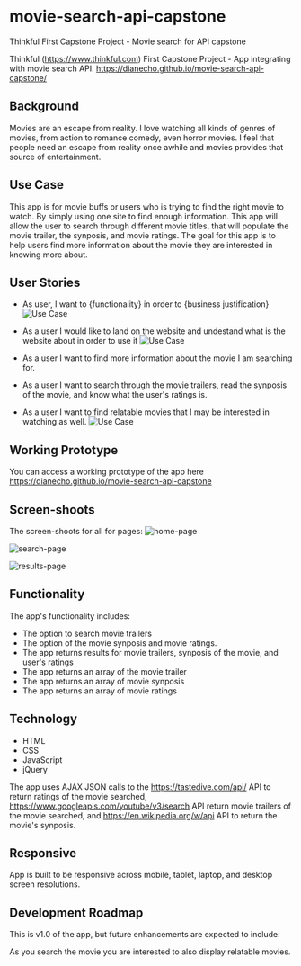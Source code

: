 # movie-search-api-capstone
Thinkful First Capstone Project - Movie search for API capstone

Thinkful (https://www.thinkful.com) First Capstone Project - App integrating with movie search API.
https://dianecho.github.io/movie-search-api-capstone/


## Background
Movies are an escape from reality. I love watching all kinds of genres of movies, from action to romance comedy, even horror movies. I feel that people need an escape from reality once awhile and movies provides that source of entertainment.

## Use Case
This app is for movie buffs or users who is trying to find the right movie to watch. By simply using one site to find enough information. This app will allow the user to search through different movie titles, that will populate the movie trailer, the synposis, and movie ratings. The goal for this app is to help users find more information about the movie they are interested in knowing more about.

<!--![Use Case](https://github.com/bgerardi20/pet-adoption-api-capstone/blob/master/github-images/IMG_1631.jpg)-->


## User Stories
* As user, I want to {functionality} in order to {business justification}
![Use Case](https://github.com/DianeCho/movie-search-api-capstone/blob/master/github-images/functionality.jpg)

* As a user I would like to land on the website and undestand what is the website about in order to use it
![Use Case](https://github.com/DianeCho/movie-search-api-capstone/blob/master/github-images/home-screen.JPG)

* As a user I want to find more information about the movie I am searching for.
* As a user I want to search through the movie trailers, read the synposis of the movie, and know what the user's ratings is.
* As a user I want to find relatable movies that I may be interested in watching as well.
![Use Case](https://github.com/DianeCho/movie-search-api-capstone/blob/master/github-images/results-page.JPG)





## Working Prototype

You can access a working prototype of the app here https://dianecho.github.io/movie-search-api-capstone


## Screen-shoots
The screen-shoots for all for pages:
![home-page](https://github.com/DianeCho/movie-search-api-capstone/blob/master/github-images/git-home-screen.png)

![search-page](https://github.com/DianeCho/movie-search-api-capstone/blob/master/github-images/git-functionality.png)

![results-page](https://github.com/DianeCho/movie-search-api-capstone/blob/master/github-images/git-results-page.png)



## Functionality
The app's functionality includes:
* The option to search movie trailers
* The option of the movie synposis and movie ratings.
* The app returns results for movie trailers, synposis of the movie, and user's ratings
* The app returns an array of the movie trailer
* The app returns an array of movie synposis
* The app returns an array of movie ratings


## Technology
* HTML
* CSS
* JavaScript
* jQuery

The app uses AJAX JSON calls to the https://tastedive.com/api/ API to return ratings of the movie searched, https://www.googleapis.com/youtube/v3/search API return movie trailers of the movie searched, and https://en.wikipedia.org/w/api API to return the movie's synposis.

## Responsive
App is built to be responsive across mobile, tablet, laptop, and desktop screen resolutions.

## Development Roadmap
This is v1.0 of the app, but future enhancements are expected to include:

As you search the movie you are interested to also display relatable movies.


